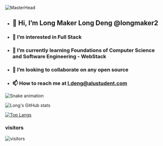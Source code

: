 ![MasterHead](https://www.wingstechsolutions.com/wp-content/uploads/2022/03/full-stack-development.gif)

- ## 👋 Hi, I’m Long Maker Long Deng @longmaker2
- ### 👀 I’m interested in Full Stack
- ### 🌱 I’m currently learning Foundations of Computer Science and Software Engineering - WebStack
- ### 💞️ I’m looking to collaborate on any open source
- ### 📫 How to reach me at l.deng@alustudent.com

<!---
longmaker2/longmaker2 is a ✨ special ✨ repository because its `README.md` (this file) appears on your GitHub profile.
You can click the Preview link to take a look at your changes.
--->

![Snake animation](https://github.com/thepiyushmalhotra/thepiyushmalhotra/blob/output/github-contribution-grid-snake.svg)

![Long's GitHub stats](https://github-readme-stats.vercel.app/api?username=longmaker2&show_icons=true&theme=dark)

[![Top Langs](https://github-readme-stats.vercel.app/api/top-langs/?username=longmaker2&layout=compact&theme=dark&show_icons)](https://github.com/longmaker2/github-readme-stats)

### visitors
![visitors](https://visitor-badge.glitch.me/badge?page_id=longmaker2.longmaker2&left_color=blue&right_color=purple)
